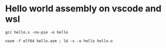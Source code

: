 # Hello world assembly on vscode and wsl

```
gcc hello.s -no-pie -o hello
```

```
nasm -f elf64 hello.asm ; ld -s -o hello hello.o 
```
